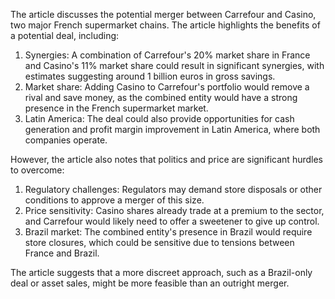 The article discusses the potential merger between Carrefour and Casino, two major French supermarket chains. The article highlights the benefits of a potential deal, including:

1. Synergies: A combination of Carrefour's 20% market share in France and Casino's 11% market share could result in significant synergies, with estimates suggesting around 1 billion euros in gross savings.
2. Market share: Adding Casino to Carrefour's portfolio would remove a rival and save money, as the combined entity would have a strong presence in the French supermarket market.
3. Latin America: The deal could also provide opportunities for cash generation and profit margin improvement in Latin America, where both companies operate.

However, the article also notes that politics and price are significant hurdles to overcome:

1. Regulatory challenges: Regulators may demand store disposals or other conditions to approve a merger of this size.
2. Price sensitivity: Casino shares already trade at a premium to the sector, and Carrefour would likely need to offer a sweetener to give up control.
3. Brazil market: The combined entity's presence in Brazil would require store closures, which could be sensitive due to tensions between France and Brazil.

The article suggests that a more discreet approach, such as a Brazil-only deal or asset sales, might be more feasible than an outright merger.